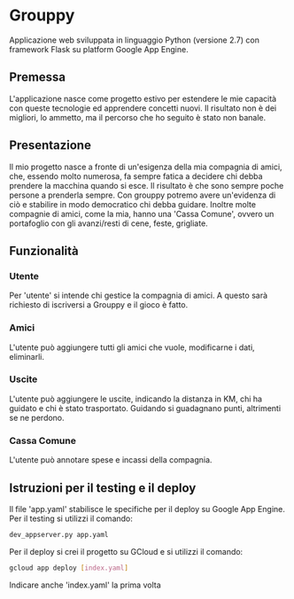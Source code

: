 # Grouppy
Applicazione web sviluppata in linguaggio Python (versione 2.7) con framework Flask su platform Google App Engine.

## Premessa
L'applicazione nasce come progetto estivo per estendere le mie capacità con queste tecnologie ed apprendere concetti nuovi. Il risultato non è dei migliori, lo ammetto, ma il percorso che ho seguito è stato non banale.

## Presentazione
Il mio progetto nasce a fronte di un'esigenza della mia compagnia di amici, che, essendo molto numerosa, fa sempre fatica a decidere chi debba prendere la macchina quando si esce. Il risultato è che sono sempre poche persone a prenderla sempre. Con grouppy potremo avere un'evidenza di ciò e stabilire in modo democratico chi debba guidare.
Inoltre molte compagnie di amici, come la mia, hanno una 'Cassa Comune', ovvero un portafoglio con gli avanzi/resti di cene, feste, grigliate.

## Funzionalità

### Utente
Per 'utente' si intende chi gestice la compagnia di amici. A questo sarà richiesto di iscriversi a Grouppy e il gioco è fatto.

### Amici
L'utente può aggiungere tutti gli amici che vuole, modificarne i dati, eliminarli.

### Uscite
L'utente può aggiungere le uscite, indicando la distanza in KM, chi ha guidato e chi è stato trasportato. Guidando si guadagnano punti, altrimenti se ne perdono.

### Cassa Comune
L'utente può annotare spese e incassi della compagnia.

## Istruzioni per il testing e il deploy
Il file 'app.yaml' stabilisce le specifiche per il deploy su Google App Engine.
Per il testing si utilizzi il comando:
```bash
dev_appserver.py app.yaml
```
Per il deploy si crei il progetto su GCloud e si utilizzi il comando:
```bash
gcloud app deploy [index.yaml]
```
Indicare anche 'index.yaml' la prima volta